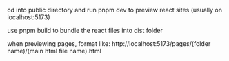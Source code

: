 cd into public directory and run pnpm dev to preview react sites (usually on localhost:5173)

use pnpm build to bundle the react files into dist folder

when previewing pages, format like: http://localhost:5173/pages/(folder name)/(main html file name).html